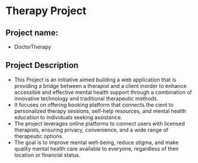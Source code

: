 # Therapy Project
## **Project name:**
- DoctorTherapy
## **Project Description**
- This Project is an initiative aimed building a web application that is providing a bridge between a therapist and a client inorder to enhance accessible and effective mental health support through a combination of innovative technology and traditional therapeutic methods.
- It focuses on offering booking platform that connects the cient to personalized therapy sessions, self-help resources, and mental health education to individuals seeking assistance. 
- The project leverages online platforms to connect users with licensed therapists, ensuring privacy, convenience, and a wide range of therapeutic options.
- The goal is to improve mental well-being, reduce stigma, and make quality mental health care available to everyone, regardless of their location or financial status.
